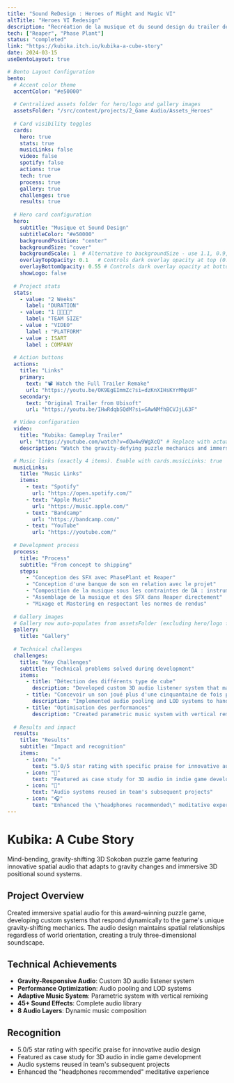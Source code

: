 ```yaml
---
title: "Sound ReDesign : Heroes of Might and Magic VI"
altTitle: "Heroes VI Redesign"
description: "Recréation de la musique et du sound design du trailer de Heroes of Might and Magic VI dans le cadre d’un projet d'étude. Contraintes : une orchestration traditionnelle, sans synthés, guitares ni aucun instrument moderne."
tech: ["Reaper", "Phase Plant"]
status: "completed"
link: "https://kubika.itch.io/kubika-a-cube-story"
date: 2024-03-15
useBentoLayout: true

# Bento Layout Configuration
bento:
  # Accent color theme
  accentColor: "#e50000"
  
  # Centralized assets folder for hero/logo and gallery images
  assetsFolder: "/src/content/projects/2_Game Audio/Assets_Heroes"
  
  # Card visibility toggles
  cards:
    hero: true
    stats: true
    musicLinks: false
    video: false
    spotify: false
    actions: true
    tech: true
    process: true
    gallery: true
    challenges: true
    results: true
  
  # Hero card configuration
  hero:
    subtitle: "Musique et Sound Design"
    subtitleColor: "#e50000"
    backgroundPosition: "center"
    backgroundSize: "cover"
    backgroundScale: 1  # Alternative to backgroundSize - use 1.1, 0.9, etc.
    overlayTopOpacity: 0.1   # Controls dark overlay opacity at top (0.0 = transparent, 1.0 = opaque)
    overlayBottomOpacity: 0.55 # Controls dark overlay opacity at bottom (0.0 = transparent, 1.0 = opaque)
    showLogo: false
  
  # Project stats
  stats:
    - value: "2 Weeks"
      label: "DURATION"
    - value: "1 👨‍👩‍👦‍👦"
      label: "TEAM SIZE"
    - value : "VIDEO"
      label : "PLATFORM"
    - value : ISART
      label : COMPANY
  
  # Action buttons
  actions:
    title: "Links"
    primary:
      text: "📽️ Watch the Full Trailer Remake"
      url: "https://youtu.be/OK9EgEImmZc?si=dzKnXIHsKYrMNpUF"
    secondary:
      text: "Original Trailer from Ubisoft"
      url: "https://youtu.be/IHwRdqbSQdM?si=GAwNMfhBCVJjL63F"

  # Video configuration
  video:
    title: "Kubika: Gameplay Trailer"
    url: "https://youtube.com/watch?v=dQw4w9WgXcQ" # Replace with actual Kubika trailer
    description: "Watch the gravity-defying puzzle mechanics and immersive 3D audio in action"

  # Music links (exactly 4 items). Enable with cards.musicLinks: true
  musicLinks:
    title: "Music Links"
    items:
      - text: "Spotify"
        url: "https://open.spotify.com/"
      - text: "Apple Music"
        url: "https://music.apple.com/"
      - text: "Bandcamp"
        url: "https://bandcamp.com/"
      - text: "YouTube"
        url: "https://youtube.com/"
  
  # Development process
  process:
    title: "Process"
    subtitle: "From concept to shipping"
    steps:
      - "Conception des SFX avec PhasePlant et Reaper"
      - "Conception d'une banque de son en relation avec le projet"
      - "Composition de la musique sous les contraintes de DA : instrument fantasiste, cordes... pas de synthé. pas d'instruments modernes."
      - "Assemblage de la musique et des SFX dans Reaper directement"
      - "Mixage et Mastering en respectant les normes de rendus"
  
  # Gallery images
  # Gallery now auto-populates from assetsFolder (excluding hero/logo files)
  gallery:
    title: "Gallery"
  
  # Technical challenges
  challenges:
    title: "Key Challenges"
    subtitle: "Technical problems solved during development"
    items:
      - title: "Détection des différents type de cube"
        description: "Developed custom 3D audio listener system that maintains spatial relationships regardless of world orientation"
      - title: "Concevoir un son joué plus d'une cinquantaine de fois par minute et le rendre plaisant"
        description: "Implemented audio pooling and LOD systems to handle complex 3D audio without performance impact"
      - title: "Optimisation des performances"
        description: "Created parametric music system with vertical remixing for seamless emotional transitions"
  
  # Results and impact
  results:
    title: "Results"
    subtitle: "Impact and recognition"
    items:
      - icon: "⭐"
        text: "5.0/5 star rating with specific praise for innovative audio design"
      - icon: "🎯"
        text: "Featured as case study for 3D audio in indie game development"
      - icon: "🔄"
        text: "Audio systems reused in team's subsequent projects"
      - icon: "🎧"
        text: "Enhanced the \"headphones recommended\" meditative experience"
---
```


# Kubika: A Cube Story

Mind-bending, gravity-shifting 3D Sokoban puzzle game featuring innovative spatial audio that adapts to gravity changes and immersive 3D positional sound systems.

## Project Overview

Created immersive spatial audio for this award-winning puzzle game, developing custom systems that respond dynamically to the game's unique gravity-shifting mechanics. The audio design maintains spatial relationships regardless of world orientation, creating a truly three-dimensional soundscape.

## Technical Achievements

- **Gravity-Responsive Audio**: Custom 3D audio listener system
- **Performance Optimization**: Audio pooling and LOD systems  
- **Adaptive Music System**: Parametric system with vertical remixing
- **45+ Sound Effects**: Complete audio library
- **8 Audio Layers**: Dynamic music composition

## Recognition

- 5.0/5 star rating with specific praise for innovative audio design
- Featured as case study for 3D audio in indie game development
- Audio systems reused in team's subsequent projects
- Enhanced the "headphones recommended" meditative experience
